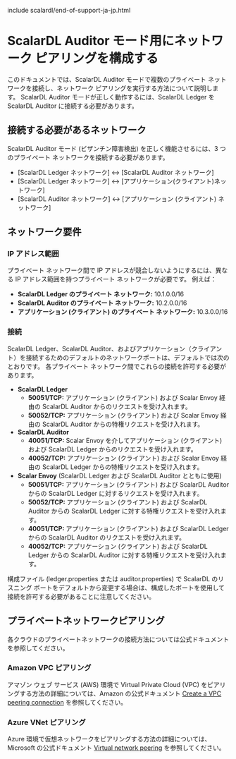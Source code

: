include scalardl/end-of-support-ja-jp.html

# ScalarDL Auditor モード用にネットワーク ピアリングを構成する

このドキュメントでは、ScalarDL Auditor モードで複数のプライベート ネットワークを接続し、ネットワーク ピアリングを実行する方法について説明します。 ScalarDL Auditor モードが正しく動作するには、ScalarDL Ledger を ScalarDL Auditor に接続する必要があります。

## 接続する必要があるネットワーク

ScalarDL Auditor モード (ビザンチン障害検出) を正しく機能させるには、3 つのプライベート ネットワークを接続する必要があります。

* [ScalarDL Ledger ネットワーク] <-> [ScalarDL Auditor ネットワーク]
* [ScalarDL Ledger ネットワーク] <-> [アプリケーション(クライアント)ネットワーク]
* [ScalarDL Auditor ネットワーク] <-> [アプリケーション (クライアント) ネットワーク]

## ネットワーク要件

### IP アドレス範囲

プライベート ネットワーク間で IP アドレスが競合しないようにするには、異なる IP アドレス範囲を持つプライベート ネットワークが必要です。 例えば：

* **ScalarDL Ledger のプライベート ネットワーク:** 10.1.0.0/16
* **ScalarDL Auditor のプライベート ネットワーク:** 10.2.0.0/16
* **アプリケーション (クライアント) のプライベート ネットワーク:** 10.3.0.0/16

### 接続

ScalarDL Ledger、ScalarDL Auditor、およびアプリケーション（クライアント）を接続するためのデフォルトのネットワークポートは、デフォルトでは次のとおりです。 各プライベート ネットワーク間でこれらの接続を許可する必要があります。

* **ScalarDL Ledger**
  * **50051/TCP:** アプリケーション (クライアント) および Scalar Envoy 経由の ScalarDL Auditor からのリクエストを受け入れます。
  * **50052/TCP:** アプリケーション (クライアント) および Scalar Envoy 経由の ScalarDL Auditor からの特権リクエストを受け入れます。
* **ScalarDL Auditor**
  * **40051/TCP:** Scalar Envoy を介してアプリケーション (クライアント) および ScalarDL Ledger からのリクエストを受け入れます。
  * **40052/TCP:** アプリケーション (クライアント) および Scalar Envoy 経由の ScalarDL Ledger からの特権リクエストを受け入れます。
* **Scalar Envoy** (ScalarDL Ledger および ScalarDL Auditor とともに使用)
  * **50051/TCP:** アプリケーション (クライアント) および ScalarDL Auditor からの ScalarDL Ledger に対するリクエストを受け入れます。
  * **50052/TCP:** アプリケーション (クライアント) および ScalarDL Auditor からの ScalarDL Ledger に対する特権リクエストを受け入れます。
  * **40051/TCP:** アプリケーション (クライアント) および ScalarDL Ledger からの ScalarDL Auditor のリクエストを受け入れます。
  * **40052/TCP:** アプリケーション (クライアント) および ScalarDL Ledger からの ScalarDL Auditor に対する特権リクエストを受け入れます。

構成ファイル (ledger.properties または auditor.properties) で ScalarDL のリスニング ポートをデフォルトから変更する場合は、構成したポートを使用して接続を許可する必要があることに注意してください。

## プライベートネットワークピアリング

各クラウドのプライベートネットワークの接続方法については公式ドキュメントを参照してください。

### Amazon VPC ピアリング

アマゾン ウェブ サービス (AWS) 環境で Virtual Private Cloud (VPC) をピアリングする方法の詳細については、Amazon の公式ドキュメント [Create a VPC peering connection](https://docs.aws.amazon.com/vpc/latest/peering/create-vpc-peering-connection.html) を参照してください。

### Azure VNet ピアリング

Azure 環境で仮想ネットワークをピアリングする方法の詳細については、Microsoft の公式ドキュメント [Virtual network peering](https://learn.microsoft.com/en-us/azure/virtual-network/virtual-network-peering-overview) を参照してください。
